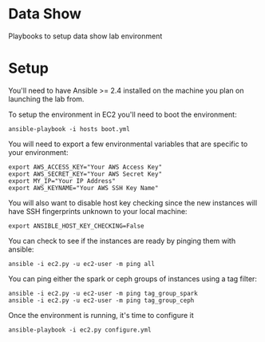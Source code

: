 # Data Show

Playbooks to setup data show lab environment

# Setup

You'll need to have Ansible >= 2.4 installed on the machine you plan on launching the lab from.

To setup the environment in EC2 you'll need to boot the environment:

```ansible-playbook -i hosts boot.yml```

You will need to export a few environmental variables that are specific to your environment:

```
export AWS_ACCESS_KEY="Your AWS Access Key"
export AWS_SECRET_KEY="Your AWS Secret Key"
export MY_IP="Your IP Address"
export AWS_KEYNAME="Your AWS SSH Key Name"
```

You will also want to disable host key checking since the new instances will have SSH fingerprints unknown to your local machine:

```export ANSIBLE_HOST_KEY_CHECKING=False```

You can check to see if the instances are ready by pinging them with ansible:

```ansible -i ec2.py -u ec2-user -m ping all```

You can ping either the spark or ceph groups of instances using a tag filter:

```
ansible -i ec2.py -u ec2-user -m ping tag_group_spark
ansible -i ec2.py -u ec2-user -m ping tag_group_ceph
```

Once the environment is running, it's time to configure it

```ansible-playbook -i ec2.py configure.yml```
